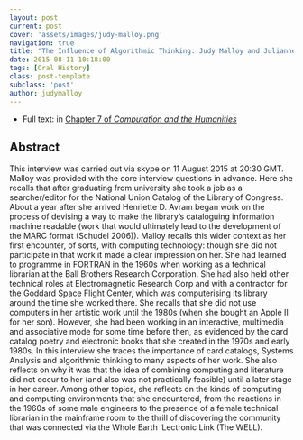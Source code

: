 ```yaml
---
layout: post
current: post
cover: 'assets/images/judy-malloy.png'
navigation: true
title: "The Influence of Algorithmic Thinking: Judy Malloy and Julianne Nyhan"
date: 2015-08-11 10:18:00
tags: [Oral History]
class: post-template
subclass: 'post'
author: judymalloy
---
```


* Full text: in [Chapter 7 of *Computation and the Humanities*](http://link.springer.com/chapter/10.1007/978-3-319-20170-2_7)

## Abstract

This interview was carried out via skype on 11 August 2015 at 20:30 GMT. Malloy was provided with the core interview questions in advance. Here she recalls that after graduating from university she took a job as a searcher/editor for the National Union Catalog of the Library of Congress. About a year after she arrived Henriette D. Avram began work on the process of devising a way to make the library’s cataloguing information machine readable (work that would ultimately lead to the development of the MARC format (Schudel 2006)). Malloy recalls this wider context as her first encounter, of sorts, with computing technology: though she did not participate in that work it made a clear impression on her. She had learned to programme in FORTRAN in the 1960s when working as a technical librarian at the Ball Brothers Research Corporation. She had also held other technical roles at Electromagnetic Research Corp and with a contractor for the Goddard Space Flight Center, which was computerising its library around the time she worked there. She recalls that she did not use computers in her artistic work until the 1980s (when she bought an Apple II for her son). However, she had been working in an interactive, multimedia and associative mode for some time before then, as evidenced by the card catalog poetry and electronic books that she created in the 1970s and early 1980s. In this interview she traces the importance of card catalogs, Systems Analysis and algorithmic thinking to many aspects of her work. She also reflects on why it was that the idea of combining computing and literature did not occur to her (and also was not practically feasible) until a later stage in her career. Among other topics, she reflects on the kinds of computing and computing environments that she encountered, from the reactions in the 1960s of some male engineers to the presence of a female technical librarian in the mainframe room to the thrill of discovering the community that was connected via the Whole Earth ‘Lectronic Link (The WELL).
